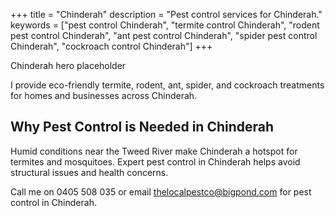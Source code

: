+++
title = "Chinderah"
description = "Pest control services for Chinderah."
keywords = ["pest control Chinderah", "termite control Chinderah", "rodent pest control Chinderah", "ant pest control Chinderah", "spider pest control Chinderah", "cockroach control Chinderah"]
+++

<div class="hero">Chinderah hero placeholder</div>

I provide eco-friendly termite, rodent, ant, spider, and cockroach treatments for homes and businesses across Chinderah.

<div class="placeholder-box"></div>

## Why Pest Control is Needed in Chinderah

Humid conditions near the Tweed River make Chinderah a hotspot for termites and mosquitoes. Expert pest control in Chinderah helps avoid structural issues and health concerns.

Call me on 0405 508 035 or email thelocalpestco@bigpond.com for pest control in Chinderah.
